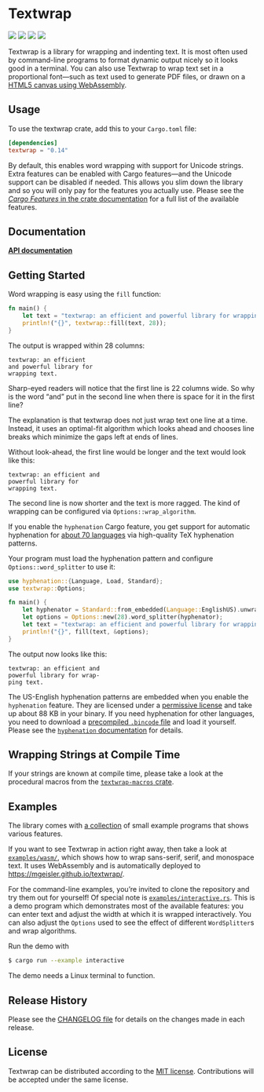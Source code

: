# Textwrap

[![](https://github.com/mgeisler/textwrap/workflows/build/badge.svg)][build-status]
[![](https://codecov.io/gh/mgeisler/textwrap/branch/master/graph/badge.svg)][codecov]
[![](https://img.shields.io/crates/v/textwrap.svg)][crates-io]
[![](https://docs.rs/textwrap/badge.svg)][api-docs]

Textwrap is a library for wrapping and indenting text. It is most
often used by command-line programs to format dynamic output nicely so
it looks good in a terminal. You can also use Textwrap to wrap text
set in a proportional font—such as text used to generate PDF files, or
drawn on a [HTML5 canvas using WebAssembly][wasm-demo].

## Usage

To use the textwrap crate, add this to your `Cargo.toml` file:
```toml
[dependencies]
textwrap = "0.14"
```

By default, this enables word wrapping with support for Unicode
strings. Extra features can be enabled with Cargo features—and the
Unicode support can be disabled if needed. This allows you slim down
the library and so you will only pay for the features you actually
use. Please see the [_Cargo Features_ in the crate
documentation](https://docs.rs/textwrap/#cargo-features) for a full
list of the available features.

## Documentation

**[API documentation][api-docs]**

## Getting Started

Word wrapping is easy using the `fill` function:

```rust
fn main() {
    let text = "textwrap: an efficient and powerful library for wrapping text.";
    println!("{}", textwrap::fill(text, 28));
}
```

The output is wrapped within 28 columns:

```
textwrap: an efficient
and powerful library for
wrapping text.
```

Sharp-eyed readers will notice that the first line is 22 columns wide.
So why is the word “and” put in the second line when there is space
for it in the first line?

The explanation is that textwrap does not just wrap text one line at a
time. Instead, it uses an optimal-fit algorithm which looks ahead and
chooses line breaks which minimize the gaps left at ends of lines.

Without look-ahead, the first line would be longer and the text would
look like this:

```
textwrap: an efficient and
powerful library for
wrapping text.
```

The second line is now shorter and the text is more ragged. The kind
of wrapping can be configured via `Options::wrap_algorithm`.

If you enable the `hyphenation` Cargo feature, you get support for
automatic hyphenation for [about 70 languages][patterns] via
high-quality TeX hyphenation patterns.

Your program must load the hyphenation pattern and configure
`Options::word_splitter` to use it:

```rust
use hyphenation::{Language, Load, Standard};
use textwrap::Options;

fn main() {
    let hyphenator = Standard::from_embedded(Language::EnglishUS).unwrap();
    let options = Options::new(28).word_splitter(hyphenator);
    let text = "textwrap: an efficient and powerful library for wrapping text.";
    println!("{}", fill(text, &options);
}
```

The output now looks like this:
```
textwrap: an efficient and
powerful library for wrap-
ping text.
```

The US-English hyphenation patterns are embedded when you enable the
`hyphenation` feature. They are licensed under a [permissive
license][en-us license] and take up about 88 KB in your binary. If you
need hyphenation for other languages, you need to download a
[precompiled `.bincode` file][bincode] and load it yourself. Please
see the [`hyphenation` documentation] for details.

## Wrapping Strings at Compile Time

If your strings are known at compile time, please take a look at the
procedural macros from the [`textwrap-macros` crate].

## Examples

The library comes with [a
collection](https://github.com/mgeisler/textwrap/tree/master/examples)
of small example programs that shows various features.

If you want to see Textwrap in action right away, then take a look at
[`examples/wasm/`], which shows how to wrap sans-serif, serif, and
monospace text. It uses WebAssembly and is automatically deployed to
https://mgeisler.github.io/textwrap/.

For the command-line examples, you’re invited to clone the repository
and try them out for yourself! Of special note is
[`examples/interactive.rs`]. This is a demo program which demonstrates
most of the available features: you can enter text and adjust the
width at which it is wrapped interactively. You can also adjust the
`Options` used to see the effect of different `WordSplitter`s and wrap
algorithms.

Run the demo with

```sh
$ cargo run --example interactive
```

The demo needs a Linux terminal to function.

## Release History

Please see the [CHANGELOG file] for details on the changes made in
each release.

## License

Textwrap can be distributed according to the [MIT license][mit].
Contributions will be accepted under the same license.

[crates-io]: https://crates.io/crates/textwrap
[build-status]: https://github.com/mgeisler/textwrap/actions?query=workflow%3Abuild+branch%3Amaster
[codecov]: https://codecov.io/gh/mgeisler/textwrap
[wasm-demo]: https://mgeisler.github.io/textwrap/
[`textwrap-macros` crate]: https://crates.io/crates/textwrap-macros
[`hyphenation` example]: https://github.com/mgeisler/textwrap/blob/master/examples/hyphenation.rs
[`termwidth` example]: https://github.com/mgeisler/textwrap/blob/master/examples/termwidth.rs
[patterns]: https://github.com/tapeinosyne/hyphenation/tree/master/patterns-tex
[en-us license]: https://github.com/hyphenation/tex-hyphen/blob/master/hyph-utf8/tex/generic/hyph-utf8/patterns/tex/hyph-en-us.tex
[bincode]: https://github.com/tapeinosyne/hyphenation/tree/master/dictionaries
[`hyphenation` documentation]: http://docs.rs/hyphenation
[`examples/wasm/`]: https://github.com/mgeisler/textwrap/tree/master/examples/wasm
[`examples/interactive.rs`]: https://github.com/mgeisler/textwrap/tree/master/examples/interactive.rs
[api-docs]: https://docs.rs/textwrap/
[CHANGELOG file]: https://github.com/mgeisler/textwrap/blob/master/CHANGELOG.md
[mit]: LICENSE
